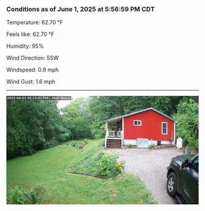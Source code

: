 ### Conditions as of June 1, 2025 at 5:56:59 PM CDT 

Temperature: 62.70 &deg;F

Feels like: 62.70 &deg;F

Humidity: 95%

Wind Direction: SSW

Windspeed: 0.9 mph

Wind Gust: 1.6 mph

---

<img src="./images/latest.jpeg"/>


